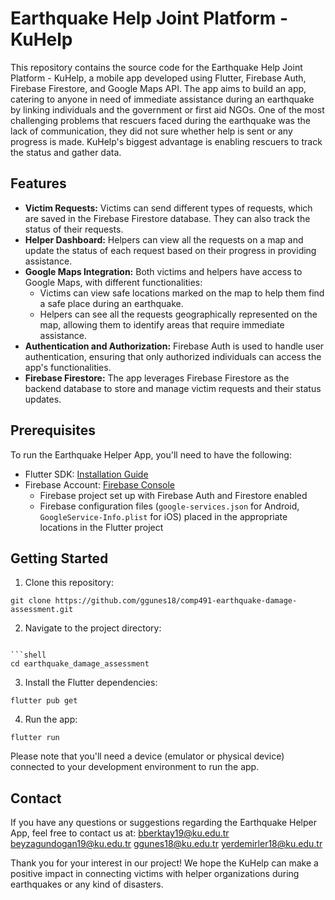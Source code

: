 # Earthquake Help Joint Platform - KuHelp

This repository contains the source code for the Earthquake Help Joint Platform - KuHelp, a mobile app developed using Flutter, Firebase Auth, Firebase Firestore, and Google Maps API. The app aims to build an app, catering to anyone in need of immediate assistance during an earthquake by linking individuals and the government or first aid NGOs. One of the most challenging problems that rescuers faced during the earthquake was the lack of communication, they did not sure whether help is sent or any progress is made. KuHelp's biggest advantage is enabling rescuers to track the status and gather data.

## Features

- **Victim Requests:** Victims can send different types of requests, which are saved in the Firebase Firestore database. They can also track the status of their requests.
- **Helper Dashboard:** Helpers can view all the requests on a map and update the status of each request based on their progress in providing assistance.
- **Google Maps Integration:** Both victims and helpers have access to Google Maps, with different functionalities:
    - Victims can view safe locations marked on the map to help them find a safe place during an earthquake.
    - Helpers can see all the requests geographically represented on the map, allowing them to identify areas that require immediate assistance.
- **Authentication and Authorization:** Firebase Auth is used to handle user authentication, ensuring that only authorized individuals can access the app's functionalities.
- **Firebase Firestore:** The app leverages Firebase Firestore as the backend database to store and manage victim requests and their status updates.

## Prerequisites

To run the Earthquake Helper App, you'll need to have the following:

- Flutter SDK: [Installation Guide](https://flutter.dev/docs/get-started/install)
- Firebase Account: [Firebase Console](https://console.firebase.google.com/)
  - Firebase project set up with Firebase Auth and Firestore enabled
  - Firebase configuration files (`google-services.json` for Android, `GoogleService-Info.plist` for iOS) placed in the appropriate locations in the Flutter project

## Getting Started

1. Clone this repository:

```shell
git clone https://github.com/ggunes18/comp491-earthquake-damage-assessment.git
```

2. Navigate to the project directory:
```

```shell
cd earthquake_damage_assessment
```

3. Install the Flutter dependencies:

```shell
flutter pub get
```

4. Run the app:

```shell
flutter run
```

Please note that you'll need a device (emulator or physical device) connected to your development environment to run the app.

## Contact
If you have any questions or suggestions regarding the Earthquake Helper App, feel free to contact us at:
bberktay19@ku.edu.tr
beyzagundogan19@ku.edu.tr
ggunes18@ku.edu.tr
yerdemirler18@ku.edu.tr

Thank you for your interest in our project! We hope the KuHelp can make a positive impact in connecting victims with helper organizations during earthquakes or any kind of disasters.
